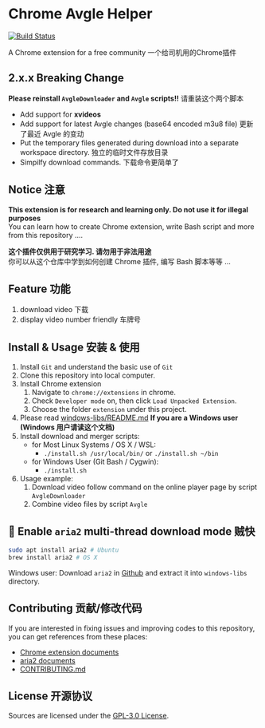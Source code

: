 # Chrome Avgle Helper

[![Build Status](https://travis-ci.org/download-online-video/chrome-avgle-helper.svg?branch=master)](https://travis-ci.org/download-online-video/chrome-avgle-helper)

A Chrome extension for a free community  一个给司机用的Chrome插件

## 2.x.x Breaking Change

**Please reinstall `AvgleDownloader` and `Avgle` scripts!!** 请重装这个两个脚本

- Add support for **xvideos**
- Add support for latest Avgle changes (base64 encoded m3u8 file) 更新了最近 Avgle 的变动
- Put the temporary files generated during download into a separate workspace directory. 独立的临时文件存放目录 
- Simpilfy download commands. 下载命令更简单了


## Notice 注意

**This extension is for research and learning only. Do not use it for illegal purposes**   
You can learn how to create Chrome extension, write Bash script and more from this repository ....

**这个插件仅供用于研究学习. 请勿用于非法用途**   
你可以从这个仓库中学到如何创建 Chrome 插件, 编写 Bash 脚本等等 ...


## Feature 功能

1. download video 下载
2. display video number friendly 车牌号

## Install & Usage 安装 & 使用

1. Install `Git` and understand the basic use of `Git`
2. Clone this repository into local computer.
3. Install Chrome extension
	1. Navigate to `chrome://extensions` in chrome.
	2. Check `Developer mode` on, then click `Load Unpacked Extension`.
	3. Choose the folder `extension` under this project.
4. Please read [windows-libs/README.md](windows-libs/README.md) **If you are a Windows user (Windows 用户请读这个文档)**
5. Install download and merger scripts:
	- for Most Linux Systems / OS X / WSL: 
		- `./install.sh /usr/local/bin/` or `./install.sh ~/bin`
	- for Windows User (Git Bash / Cygwin):
		- `./install.sh`
6. Usage example:
	1. Download video follow command on the online player page by script `AvgleDownloader`
	2. Combine video files by script `Avgle`

## 🚀 Enable `aria2` multi-thread download mode 贼快

``` bash
sudo apt install aria2 # Ubuntu
brew install aria2 # OS X
```

Windows user: Download `aria2` in [Github](https://github.com/aria2/aria2/releases) and extract it into `windows-libs` directory.

## Contributing 贡献/修改代码

If you are interested in fixing issues and improving codes to this repository, you can get references from these places:

- [Chrome extension documents](https://developer.chrome.com/extensions/devguide)
- [aria2 documents](https://aria2.github.io/manual/en/html/index.html)
- [CONTRIBUTING.md](CONTRIBUTING.md)

## License 开源协议

Sources are licensed under the [GPL-3.0 License](LICENSE).
